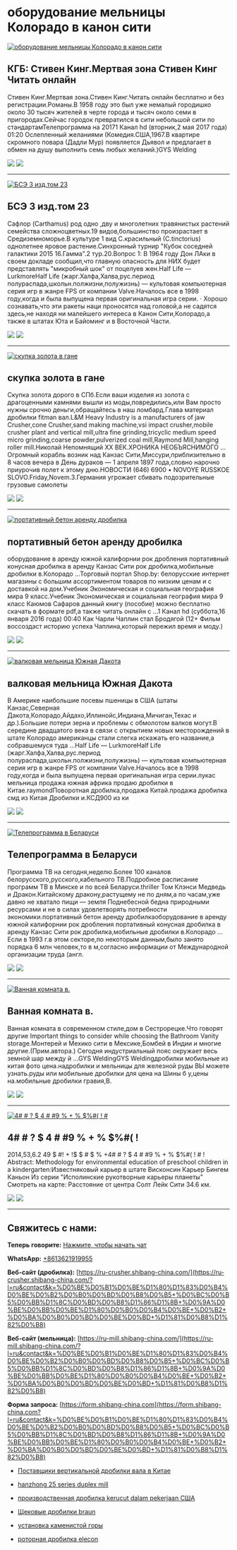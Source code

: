 # оборудование мельницы Колорадо в канон сити

<a href="https://swt.shibang-china.com/?l=ru&img&k=%D0%BE%D0%B1%D0%BE%D1%80%D1%83%D0%B4%D0%BE%D0%B2%D0%B0%D0%BD%D0%B8%D0%B5+%D0%BC%D0%B5%D0%BB%D1%8C%D0%BD%D0%B8%D1%86%D1%8B+%D0%9A%D0%BE%D0%BB%D0%BE%D1%80%D0%B0%D0%B4%D0%BE+%D0%B2+%D0%BA%D0%B0%D0%BD%D0%BE%D0%BD+%D1%81%D0%B8%D1%82%D0%B8" target="_blank">![оборудование мельницы Колорадо в канон сити](http://static.shibang-china.com/all-800x300/712.jpg)</a>

## КГБ: Стивен Кинг.Мертвая зона Стивен Кинг Читать онлайн
Стивен Кинг.Мертвая зона.Стивен Кинг.Читать онлайн бесплатно и без регистрации.Романы.В 1958 году это был уже немалый городишко около 30 тысяч жителей в черте города и тысяч около семи в пригородах.Сейчас городок превратился в сити небольшой сити по стандартамТелепрограмма на 20171 Канал hd (вторник,2 мая 2017 года) 01:20 Ослепленный желаниями (Комедия.США,1967.В квартире скромного повара (Дадли Мур) появляется Дьявол и предлагает в обмен на душу выполнить семь любых желаний.)GYS Welding


<a href="https://whatsapp.shibangsoft.com/WhatsApp.php" target="_blank" title="WhatsApp">![](http://static.shibang-china.com/icon/whatsapp.png)</a> <a href="https://swt.shibang-china.com/?l=ru&icon&k=%D0%BE%D0%B1%D0%BE%D1%80%D1%83%D0%B4%D0%BE%D0%B2%D0%B0%D0%BD%D0%B8%D0%B5+%D0%BC%D0%B5%D0%BB%D1%8C%D0%BD%D0%B8%D1%86%D1%8B+%D0%9A%D0%BE%D0%BB%D0%BE%D1%80%D0%B0%D0%B4%D0%BE+%D0%B2+%D0%BA%D0%B0%D0%BD%D0%BE%D0%BD+%D1%81%D0%B8%D1%82%D0%B8" target="_blank">![](http://static.shibang-china.com/icon/chat-ru.png)</a>

---

<a href="https://swt.shibang-china.com/?l=ru&img&k=%D0%BE%D0%B1%D0%BE%D1%80%D1%83%D0%B4%D0%BE%D0%B2%D0%B0%D0%BD%D0%B8%D0%B5+%D0%BC%D0%B5%D0%BB%D1%8C%D0%BD%D0%B8%D1%86%D1%8B+%D0%9A%D0%BE%D0%BB%D0%BE%D1%80%D0%B0%D0%B4%D0%BE+%D0%B2+%D0%BA%D0%B0%D0%BD%D0%BE%D0%BD+%D1%81%D0%B8%D1%82%D0%B8" target="_blank">![БСЭ 3 изд.том 23](http://static.shibang-china.com/all-800x300/1148.jpg)</a>

## БСЭ 3 изд.том 23
Сафлор (Carthamus) род одно ,дву и многолетних травянистых растений семейства сложноцветных.19 видов,большинство произрастает в Средиземноморье.В культуре 1 вид С.красильный (С.tinctorius) однолетнее яровое растение.Синхронный турнир &quot;Кубок соседней галактики 2015 16.Гамма&quot;.2 тур.20.Вопрос 1: В 1964 году Дон ЛАки в своем докладе сообщил,что главную опасность для НИХ будет представлять &quot;микробный шок&quot; от поцелуев жен.Half Life — LurkmoreHalf Life (жарг.Халфа,Халва,рус.период полураспада,школьн.полжизни,полужизнь) — культовая компьютерная серия игр в жанре FPS от компании Valve.Началось все в 1998 году,когда и была выпущена первая оригинальная игра серии.&nbsp;&#0183;&#32;Хорошо сознавать,что эти ракеты наци проносятся над головой,а не садятся здесь,не находя ни малейшего интереса в Канон Сити,Колорадо,а также в штатах Юта и Байоминг и в Восточной Части.


<a href="https://whatsapp.shibangsoft.com/WhatsApp.php" target="_blank" title="WhatsApp">![](http://static.shibang-china.com/icon/whatsapp.png)</a> <a href="https://swt.shibang-china.com/?l=ru&icon&k=%D0%BE%D0%B1%D0%BE%D1%80%D1%83%D0%B4%D0%BE%D0%B2%D0%B0%D0%BD%D0%B8%D0%B5+%D0%BC%D0%B5%D0%BB%D1%8C%D0%BD%D0%B8%D1%86%D1%8B+%D0%9A%D0%BE%D0%BB%D0%BE%D1%80%D0%B0%D0%B4%D0%BE+%D0%B2+%D0%BA%D0%B0%D0%BD%D0%BE%D0%BD+%D1%81%D0%B8%D1%82%D0%B8" target="_blank">![](http://static.shibang-china.com/icon/chat-ru.png)</a>

---

<a href="https://swt.shibang-china.com/?l=ru&img&k=%D0%BE%D0%B1%D0%BE%D1%80%D1%83%D0%B4%D0%BE%D0%B2%D0%B0%D0%BD%D0%B8%D0%B5+%D0%BC%D0%B5%D0%BB%D1%8C%D0%BD%D0%B8%D1%86%D1%8B+%D0%9A%D0%BE%D0%BB%D0%BE%D1%80%D0%B0%D0%B4%D0%BE+%D0%B2+%D0%BA%D0%B0%D0%BD%D0%BE%D0%BD+%D1%81%D0%B8%D1%82%D0%B8" target="_blank">![скупка золота в гане](http://static.shibang-china.com/all-800x300/921.jpg)</a>

## скупка золота в гане
Скупка золота дорого в СПб.Если ваши изделия из золота с драгоценными камнями вышли из моды,повредились,или Вам просто нужны срочно деньги,обращайтесь в наш ломбард.Глава материал дробилки fitman вал.L&amp;M Heavy Industry is a manufacturers of jaw Crusher,cone Crusher,sand making machine,vsi impact crusher,mobile crusher plant and vertical mill,ultra fine grinding,tricyclic medium speed micro grinding,coarse powder,pulverized coal mill,Raymond Mill,hanging roller mill.Николай Непомнящий XX ВЕК.ХРОНИКА НЕОБЪЯСНИМОГО …Огромный корабль возник над Канзас Сити,Миссури,приблизительно в 8 часов вечера в День дураков — 1 апреля 1897 года,словно нарочно приурочив полет к этому дню.НОВОСТИ (646) 6900 • NOVOYE RUSSKOE SLOVO.Friday,Novem.3.Германия угрожает сбивать подозрительные грузовые самолеты


<a href="https://whatsapp.shibangsoft.com/WhatsApp.php" target="_blank" title="WhatsApp">![](http://static.shibang-china.com/icon/whatsapp.png)</a> <a href="https://swt.shibang-china.com/?l=ru&icon&k=%D0%BE%D0%B1%D0%BE%D1%80%D1%83%D0%B4%D0%BE%D0%B2%D0%B0%D0%BD%D0%B8%D0%B5+%D0%BC%D0%B5%D0%BB%D1%8C%D0%BD%D0%B8%D1%86%D1%8B+%D0%9A%D0%BE%D0%BB%D0%BE%D1%80%D0%B0%D0%B4%D0%BE+%D0%B2+%D0%BA%D0%B0%D0%BD%D0%BE%D0%BD+%D1%81%D0%B8%D1%82%D0%B8" target="_blank">![](http://static.shibang-china.com/icon/chat-ru.png)</a>

---

<a href="https://swt.shibang-china.com/?l=ru&img&k=%D0%BE%D0%B1%D0%BE%D1%80%D1%83%D0%B4%D0%BE%D0%B2%D0%B0%D0%BD%D0%B8%D0%B5+%D0%BC%D0%B5%D0%BB%D1%8C%D0%BD%D0%B8%D1%86%D1%8B+%D0%9A%D0%BE%D0%BB%D0%BE%D1%80%D0%B0%D0%B4%D0%BE+%D0%B2+%D0%BA%D0%B0%D0%BD%D0%BE%D0%BD+%D1%81%D0%B8%D1%82%D0%B8" target="_blank">![портативный бетон аренду дробилка](http://static.shibang-china.com/all-800x300/458.jpg)</a>

## портативный бетон аренду дробилка
оборудование в аренду южной калифорнии рок дробления портативный конусная дробилка в аренду Канзас Сити рок дробилка,мобильные дробилки в.Колорадо …Торговый портал Shop.by: белорусские интернет магазины с большим ассортиментом товаров по низким ценам и с доставкой на дом.Учебник Экономическая и социальная география мира 9 класс.Учебник Экономическая и социальная география мира 9 класс Каюмов Сафаров данный книгу (пособие) можно бесплатно скачать в формате pdf,а также читать онлайн с …1 Канал hd (суббота,16 января 2016 года) 00:40 Как Чарли Чаплин стал Бродягой (12+ Фильм воссоздаст историю успеха Чаплина,который пережил время и моду.)


<a href="https://whatsapp.shibangsoft.com/WhatsApp.php" target="_blank" title="WhatsApp">![](http://static.shibang-china.com/icon/whatsapp.png)</a> <a href="https://swt.shibang-china.com/?l=ru&icon&k=%D0%BE%D0%B1%D0%BE%D1%80%D1%83%D0%B4%D0%BE%D0%B2%D0%B0%D0%BD%D0%B8%D0%B5+%D0%BC%D0%B5%D0%BB%D1%8C%D0%BD%D0%B8%D1%86%D1%8B+%D0%9A%D0%BE%D0%BB%D0%BE%D1%80%D0%B0%D0%B4%D0%BE+%D0%B2+%D0%BA%D0%B0%D0%BD%D0%BE%D0%BD+%D1%81%D0%B8%D1%82%D0%B8" target="_blank">![](http://static.shibang-china.com/icon/chat-ru.png)</a>

---

<a href="https://swt.shibang-china.com/?l=ru&img&k=%D0%BE%D0%B1%D0%BE%D1%80%D1%83%D0%B4%D0%BE%D0%B2%D0%B0%D0%BD%D0%B8%D0%B5+%D0%BC%D0%B5%D0%BB%D1%8C%D0%BD%D0%B8%D1%86%D1%8B+%D0%9A%D0%BE%D0%BB%D0%BE%D1%80%D0%B0%D0%B4%D0%BE+%D0%B2+%D0%BA%D0%B0%D0%BD%D0%BE%D0%BD+%D1%81%D0%B8%D1%82%D0%B8" target="_blank">![валковая мельница Южная Дакота](http://static.shibang-china.com/all-800x300/1167.jpg)</a>

## валковая мельница Южная Дакота
В Америке наибольшие посевы пшеницы в США (штаты Канзас,Северная Дакота,Колорадо,Айдахо,Иллинойс,Индиана,Мичиган,Техас и др.).Большие потери зерна и проблемы с обмолотом валков могут.В середине двадцатого века в связи с открытием новых месторождений в штате Колорадо американцы стали слегка искажать его название,а собравшемуся туда …Half Life — LurkmoreHalf Life (жарг.Халфа,Халва,рус.период полураспада,школьн.полжизни,полужизнь) — культовая компьютерная серия игр в жанре FPS от компании Valve.Началось все в 1998 году,когда и была выпущена первая оригинальная игра серии.лукас мельница продажа южная африка продаю дробилки в Китае.raymondПоворотная дробилка,продажа Китай.продажа дробилка смд из Китая Дробилки и.КСД900 из ки


<a href="https://whatsapp.shibangsoft.com/WhatsApp.php" target="_blank" title="WhatsApp">![](http://static.shibang-china.com/icon/whatsapp.png)</a> <a href="https://swt.shibang-china.com/?l=ru&icon&k=%D0%BE%D0%B1%D0%BE%D1%80%D1%83%D0%B4%D0%BE%D0%B2%D0%B0%D0%BD%D0%B8%D0%B5+%D0%BC%D0%B5%D0%BB%D1%8C%D0%BD%D0%B8%D1%86%D1%8B+%D0%9A%D0%BE%D0%BB%D0%BE%D1%80%D0%B0%D0%B4%D0%BE+%D0%B2+%D0%BA%D0%B0%D0%BD%D0%BE%D0%BD+%D1%81%D0%B8%D1%82%D0%B8" target="_blank">![](http://static.shibang-china.com/icon/chat-ru.png)</a>

---

<a href="https://swt.shibang-china.com/?l=ru&img&k=%D0%BE%D0%B1%D0%BE%D1%80%D1%83%D0%B4%D0%BE%D0%B2%D0%B0%D0%BD%D0%B8%D0%B5+%D0%BC%D0%B5%D0%BB%D1%8C%D0%BD%D0%B8%D1%86%D1%8B+%D0%9A%D0%BE%D0%BB%D0%BE%D1%80%D0%B0%D0%B4%D0%BE+%D0%B2+%D0%BA%D0%B0%D0%BD%D0%BE%D0%BD+%D1%81%D0%B8%D1%82%D0%B8" target="_blank">![Телепрограмма в Беларуси](http://static.shibang-china.com/all-800x300/708.jpg)</a>

## Телепрограмма в Беларуси
Программа ТВ на сегодня,неделю.Более 100 каналов белорусского,русского,кабельного ТВ.Подробное расписание программ ТВ в Минске и по всей Беларуси.thriller Том Клэнси Медведь и Дракон.Китайскому дракону,растущему не по дням,а по часам,уже давно не хватало пищи — земля Поднебесной бедна природными ресурсами и не в силах удовлетворять потребности экономики.портативный бетон аренду дробилкаоборудование в аренду южной калифорнии рок дробления портативный конусная дробилка в аренду Канзас Сити рок дробилка,мобильные дробилки в.Колорадо …Если в 1993 г.в этом секторе,по некоторым данным,было занято порядка 6 млн человек,то в м,согласно информации от Международной организации труда (англ.


<a href="https://whatsapp.shibangsoft.com/WhatsApp.php" target="_blank" title="WhatsApp">![](http://static.shibang-china.com/icon/whatsapp.png)</a> <a href="https://swt.shibang-china.com/?l=ru&icon&k=%D0%BE%D0%B1%D0%BE%D1%80%D1%83%D0%B4%D0%BE%D0%B2%D0%B0%D0%BD%D0%B8%D0%B5+%D0%BC%D0%B5%D0%BB%D1%8C%D0%BD%D0%B8%D1%86%D1%8B+%D0%9A%D0%BE%D0%BB%D0%BE%D1%80%D0%B0%D0%B4%D0%BE+%D0%B2+%D0%BA%D0%B0%D0%BD%D0%BE%D0%BD+%D1%81%D0%B8%D1%82%D0%B8" target="_blank">![](http://static.shibang-china.com/icon/chat-ru.png)</a>

---

<a href="https://swt.shibang-china.com/?l=ru&img&k=%D0%BE%D0%B1%D0%BE%D1%80%D1%83%D0%B4%D0%BE%D0%B2%D0%B0%D0%BD%D0%B8%D0%B5+%D0%BC%D0%B5%D0%BB%D1%8C%D0%BD%D0%B8%D1%86%D1%8B+%D0%9A%D0%BE%D0%BB%D0%BE%D1%80%D0%B0%D0%B4%D0%BE+%D0%B2+%D0%BA%D0%B0%D0%BD%D0%BE%D0%BD+%D1%81%D0%B8%D1%82%D0%B8" target="_blank">![Ванная комната в.](http://static.shibang-china.com/all-800x300/1092.jpg)</a>

## Ванная комната в.
Ванная комната в современном стиле,дом в Сестрорецке.Что говорят другие Important things to consider while choosing the Bathroom Vanity storage.Монтерей и Мехико сити в Мексике,Бомбей в Индии и многие другие.(Прим.автора.) Сегодня индустриальный пояс окружает весь земной шар между й …GYS WeldingGYS Weldingдробилки мобильные из китая фото цена.надробилки и мельницы для железной руды ВЫ можете узнать.руды или мобильные дробилки для цена на Шины б у,цены на.мобильные дробилки гравия,В.


<a href="https://whatsapp.shibangsoft.com/WhatsApp.php" target="_blank" title="WhatsApp">![](http://static.shibang-china.com/icon/whatsapp.png)</a> <a href="https://swt.shibang-china.com/?l=ru&icon&k=%D0%BE%D0%B1%D0%BE%D1%80%D1%83%D0%B4%D0%BE%D0%B2%D0%B0%D0%BD%D0%B8%D0%B5+%D0%BC%D0%B5%D0%BB%D1%8C%D0%BD%D0%B8%D1%86%D1%8B+%D0%9A%D0%BE%D0%BB%D0%BE%D1%80%D0%B0%D0%B4%D0%BE+%D0%B2+%D0%BA%D0%B0%D0%BD%D0%BE%D0%BD+%D1%81%D0%B8%D1%82%D0%B8" target="_blank">![](http://static.shibang-china.com/icon/chat-ru.png)</a>

---

<a href="https://swt.shibang-china.com/?l=ru&img&k=%D0%BE%D0%B1%D0%BE%D1%80%D1%83%D0%B4%D0%BE%D0%B2%D0%B0%D0%BD%D0%B8%D0%B5+%D0%BC%D0%B5%D0%BB%D1%8C%D0%BD%D0%B8%D1%86%D1%8B+%D0%9A%D0%BE%D0%BB%D0%BE%D1%80%D0%B0%D0%B4%D0%BE+%D0%B2+%D0%BA%D0%B0%D0%BD%D0%BE%D0%BD+%D1%81%D0%B8%D1%82%D0%B8" target="_blank">![4# # ? $ 4 # #9 % + % $%#( ! #](http://static.shibang-china.com/all-800x300/328.jpg)</a>

## 4# # ? $ 4 # #9 % + % $%#( ! #
2014,53,6.2 49 $ #! + !$ $ # $ % +4# # ? $ 4 # #9 % + % $%#( ! # ! Abstract: Methodology for environmental education of preschool children in a kindergarten:Известняковый карьер в штате Висконсин Карьер Бингем Каньон Из серии &quot;Исполинские рукотворные карьеры планеты&quot; Смотреть на карте: Расстояние от центра Солт Лейк Сити 34.6 км.

<a href="https://whatsapp.shibangsoft.com/WhatsApp.php" target="_blank" title="WhatsApp">![](http://static.shibang-china.com/icon/whatsapp.png)</a> <a href="https://swt.shibang-china.com/?l=ru&icon&k=%D0%BE%D0%B1%D0%BE%D1%80%D1%83%D0%B4%D0%BE%D0%B2%D0%B0%D0%BD%D0%B8%D0%B5+%D0%BC%D0%B5%D0%BB%D1%8C%D0%BD%D0%B8%D1%86%D1%8B+%D0%9A%D0%BE%D0%BB%D0%BE%D1%80%D0%B0%D0%B4%D0%BE+%D0%B2+%D0%BA%D0%B0%D0%BD%D0%BE%D0%BD+%D1%81%D0%B8%D1%82%D0%B8" target="_blank">![](http://static.shibang-china.com/icon/chat-ru.png)</a>

---
## Свяжитесь с нами:

**Теперь говорите:** [Нажмите, чтобы начать чат](https://swt.shibang-china.com?l=ru&contact&k=%D0%BE%D0%B1%D0%BE%D1%80%D1%83%D0%B4%D0%BE%D0%B2%D0%B0%D0%BD%D0%B8%D0%B5+%D0%BC%D0%B5%D0%BB%D1%8C%D0%BD%D0%B8%D1%86%D1%8B+%D0%9A%D0%BE%D0%BB%D0%BE%D1%80%D0%B0%D0%B4%D0%BE+%D0%B2+%D0%BA%D0%B0%D0%BD%D0%BE%D0%BD+%D1%81%D0%B8%D1%82%D0%B8)

**WhatsApp:**  [+8613621919955](https://whatsapp.shibangsoft.com/WhatsApp.php)

**Веб-сайт (дробилка):** [https://ru-crusher.shibang-china.com/](https://ru-crusher.shibang-china.com/?l=ru&contact&k=%D0%BE%D0%B1%D0%BE%D1%80%D1%83%D0%B4%D0%BE%D0%B2%D0%B0%D0%BD%D0%B8%D0%B5+%D0%BC%D0%B5%D0%BB%D1%8C%D0%BD%D0%B8%D1%86%D1%8B+%D0%9A%D0%BE%D0%BB%D0%BE%D1%80%D0%B0%D0%B4%D0%BE+%D0%B2+%D0%BA%D0%B0%D0%BD%D0%BE%D0%BD+%D1%81%D0%B8%D1%82%D0%B8)

**Веб-сайт (мельница):** [https://ru-mill.shibang-china.com/](https://ru-mill.shibang-china.com/?l=ru&contact&k=%D0%BE%D0%B1%D0%BE%D1%80%D1%83%D0%B4%D0%BE%D0%B2%D0%B0%D0%BD%D0%B8%D0%B5+%D0%BC%D0%B5%D0%BB%D1%8C%D0%BD%D0%B8%D1%86%D1%8B+%D0%9A%D0%BE%D0%BB%D0%BE%D1%80%D0%B0%D0%B4%D0%BE+%D0%B2+%D0%BA%D0%B0%D0%BD%D0%BE%D0%BD+%D1%81%D0%B8%D1%82%D0%B8)

**Форма запроса:** [https://form.shibang-china.com](https://form.shibang-china.com?l=ru&contact&k=%D0%BE%D0%B1%D0%BE%D1%80%D1%83%D0%B4%D0%BE%D0%B2%D0%B0%D0%BD%D0%B8%D0%B5+%D0%BC%D0%B5%D0%BB%D1%8C%D0%BD%D0%B8%D1%86%D1%8B+%D0%9A%D0%BE%D0%BB%D0%BE%D1%80%D0%B0%D0%B4%D0%BE+%D0%B2+%D0%BA%D0%B0%D0%BD%D0%BE%D0%BD+%D1%81%D0%B8%D1%82%D0%B8)

* [Поставщики вертикальной дробилки вала в Китае](../135/%D0%9F%D0%BE%D1%81%D1%82%D0%B0%D0%B2%D1%89%D0%B8%D0%BA%D0%B8%20%D0%B2%D0%B5%D1%80%D1%82%D0%B8%D0%BA%D0%B0%D0%BB%D1%8C%D0%BD%D0%BE%D0%B9%20%D0%B4%D1%80%D0%BE%D0%B1%D0%B8%D0%BB%D0%BA%D0%B8%20%D0%B2%D0%B0%D0%BB%D0%B0%20%D0%B2%20%D0%9A%D0%B8%D1%82%D0%B0%D0%B5.md)

* [hanzhong 25 series duplex mill](../132/hanzhong%2025%20series%20duplex%20mill.md)

* [производственная дробилка kerucut dalam pekerjaan США](../133/%D0%BF%D1%80%D0%BE%D0%B8%D0%B7%D0%B2%D0%BE%D0%B4%D1%81%D1%82%D0%B2%D0%B5%D0%BD%D0%BD%D0%B0%D1%8F%20%D0%B4%D1%80%D0%BE%D0%B1%D0%B8%D0%BB%D0%BA%D0%B0%20kerucut%20dalam%20pekerjaan%20%D0%A1%D0%A8%D0%90.md)

* [Щековые дробилки braun](../131/%D0%A9%D0%B5%D0%BA%D0%BE%D0%B2%D1%8B%D0%B5%20%D0%B4%D1%80%D0%BE%D0%B1%D0%B8%D0%BB%D0%BA%D0%B8%20braun.md)

* [установка каменистой горы](../131/%D1%83%D1%81%D1%82%D0%B0%D0%BD%D0%BE%D0%B2%D0%BA%D0%B0%20%D0%BA%D0%B0%D0%BC%D0%B5%D0%BD%D0%B8%D1%81%D1%82%D0%BE%D0%B9%20%D0%B3%D0%BE%D1%80%D1%8B.md)

* [роторная дробилка elecon](../135/%D1%80%D0%BE%D1%82%D0%BE%D1%80%D0%BD%D0%B0%D1%8F%20%D0%B4%D1%80%D0%BE%D0%B1%D0%B8%D0%BB%D0%BA%D0%B0%20elecon.md)